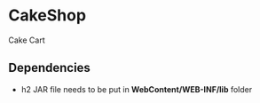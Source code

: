 # CakeShop
Cake Cart

## Dependencies
- h2 JAR file needs to be put in **WebContent/WEB-INF/lib** folder
